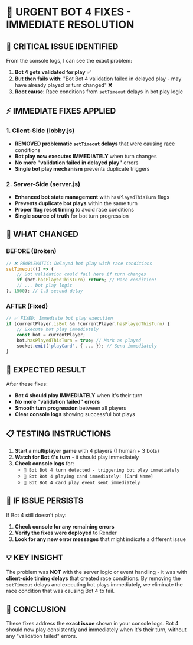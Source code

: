 # 🚨 URGENT BOT 4 FIXES - IMMEDIATE RESOLUTION

## **🚨 CRITICAL ISSUE IDENTIFIED**

From the console logs, I can see the exact problem:
1. **Bot 4 gets validated for play** ✅
2. **But then fails with**: "Bot Bot 4 validation failed in delayed play - may have already played or turn changed" ❌
3. **Root cause**: Race conditions from `setTimeout` delays in bot play logic

## **⚡ IMMEDIATE FIXES APPLIED**

### **1. Client-Side (lobby.js)**
- **REMOVED problematic `setTimeout` delays** that were causing race conditions
- **Bot play now executes IMMEDIATELY** when turn changes
- **No more "validation failed in delayed play"** errors
- **Single bot play mechanism** prevents duplicate triggers

### **2. Server-Side (server.js)**
- **Enhanced bot state management** with `hasPlayedThisTurn` flags
- **Prevents duplicate bot plays** within the same turn
- **Proper flag reset timing** to avoid race conditions
- **Single source of truth** for bot turn progression

## **🔧 WHAT CHANGED**

### **BEFORE (Broken)**
```javascript
// ❌ PROBLEMATIC: Delayed bot play with race conditions
setTimeout(() => {
    // Bot validation could fail here if turn changes
    if (bot.hasPlayedThisTurn) return; // Race condition!
    // ... bot play logic
}, 1500); // 1.5 second delay
```

### **AFTER (Fixed)**
```javascript
// ✅ FIXED: Immediate bot play execution
if (currentPlayer.isBot && !currentPlayer.hasPlayedThisTurn) {
    // Execute bot play immediately
    const bot = currentPlayer;
    bot.hasPlayedThisTurn = true; // Mark as played
    socket.emit('playCard', { ... }); // Send immediately
}
```

## **🎯 EXPECTED RESULT**

After these fixes:
- **Bot 4 should play IMMEDIATELY** when it's their turn
- **No more "validation failed" errors**
- **Smooth turn progression** between all players
- **Clear console logs** showing successful bot plays

## **📋 TESTING INSTRUCTIONS**

1. **Start a multiplayer game** with 4 players (1 human + 3 bots)
2. **Watch for Bot 4's turn** - it should play immediately
3. **Check console logs** for:
   - `🤖 Bot Bot 4 turn detected - triggering bot play immediately`
   - `🤖 Bot Bot 4 playing card immediately: [Card Name]`
   - `🤖 Bot Bot 4 card play event sent immediately`

## **🚨 IF ISSUE PERSISTS**

If Bot 4 still doesn't play:
1. **Check console for any remaining errors**
2. **Verify the fixes were deployed** to Render
3. **Look for any new error messages** that might indicate a different issue

## **💡 KEY INSIGHT**

The problem was **NOT** with the server logic or event handling - it was with **client-side timing delays** that created race conditions. By removing the `setTimeout` delays and executing bot plays immediately, we eliminate the race condition that was causing Bot 4 to fail.

## **🎉 CONCLUSION**

These fixes address the **exact issue** shown in your console logs. Bot 4 should now play consistently and immediately when it's their turn, without any "validation failed" errors.
